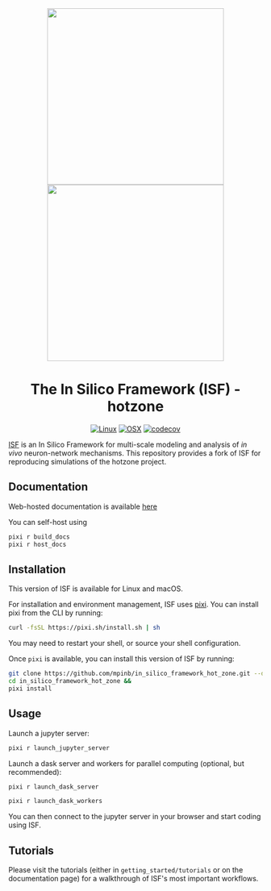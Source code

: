 <div align="center">

<img src=./docs/_static/_images/isf-logo-white.png#gh-dark-mode-only width='350'>
<img src=./docs/_static/_images/isf-logo-black.png#gh-light-mode-only width='350'>

# The In Silico Framework (ISF) - hotzone
[![Linux](https://github.com/mpinb/in_silico_framework/actions/workflows/test-isf-py38-pixi-linux.yml/badge.svg)](https://github.com/mpinb/in_silico_framework/actions/workflows/test-isf-py38-pixi-linux.yml)
[![OSX](https://github.com/mpinb/in_silico_framework/actions/workflows/test-isf-py38-pixi-macos.yml/badge.svg)](https://github.com/mpinb/in_silico_framework/actions/workflows/test-isf-py38-pixi-macos.yml)
[![codecov](https://codecov.io/gh/mpinb/in_silico_framework/graph/badge.svg?token=V4P4QMFM12)](https://codecov.io/gh/mpinb/in_silico_framework)

</div>

[ISF](https://www.github.com/mpinb/in_silico_framework) is an In Silico Framework for multi-scale modeling and analysis of *in vivo* neuron-network mechanisms.
This repository provides a fork of ISF for reproducing simulations of the hotzone project.

## Documentation

Web-hosted documentation is available [here](https://wwwuser.gwdguser.de/~b.meulemeester/index.html)

You can self-host using

```bash
pixi r build_docs
pixi r host_docs
```

## Installation

This version of ISF is available for Linux and macOS.

For installation and environment management, ISF uses [pixi](pixi.sh). You can install pixi from the CLI by running:

```bash
curl -fsSL https://pixi.sh/install.sh | sh
```

You may need to restart your shell, or source your shell configuration.

Once `pixi` is available, you can install this version of ISF by running:
```bash
git clone https://github.com/mpinb/in_silico_framework_hot_zone.git --depth 1 &&
cd in_silico_framework_hot_zone &&
pixi install
```

## Usage

Launch a jupyter server:
```bash
pixi r launch_jupyter_server
```

Launch a dask server and workers for parallel computing (optional, but recommended):
```bash
pixi r launch_dask_server
```
```bash
pixi r launch_dask_workers
```

You can then connect to the jupyter server in your browser and start coding using ISF.

## Tutorials

Please visit the tutorials (either in `getting_started/tutorials` or on the documentation page) for a walkthrough of ISF's most important workflows.
